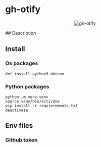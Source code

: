 # gh-otify
<p align="center">
  <img src="https://github.com/CultureLinux/gh-otify/tree/develop/images/gh-otify.png?raw=true" alt="gh-otify"/>
</p>
## Description

## Install 
### Os packages
    dnf install python3-dotenv
### Python packages
    python -m venv venv
    source venv/bin/activate
    pip install -r requierements.txt
    deactivate

## Env files
### Github token